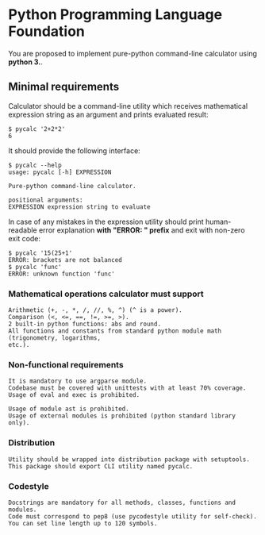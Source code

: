 # Python Programming Language Foundation

You are proposed to implement pure-python command-line calculator using **python 3.**.

## Minimal requirements

Calculator should be a command-line utility which receives mathematical expression string as an
argument and prints evaluated result:

```
$ pycalc '2+2*2'
6
```
It should provide the following interface:

```
$ pycalc --help
usage: pycalc [-h] EXPRESSION
```
```
Pure-python command-line calculator.
```
```
positional arguments:
EXPRESSION expression string to evaluate
```
In case of any mistakes in the expression utility should print human-readable error explanation **with
"ERROR: " prefix** and exit with non-zero exit code:

```
$ pycalc '15(25+1'
ERROR: brackets are not balanced
$ pycalc 'func'
ERROR: unknown function 'func'
```
### Mathematical operations calculator must support

```
Arithmetic (+, -, *, /, //, %, ^) (^ is a power).
Comparison (<, <=, ==, !=, >=, >).
2 built-in python functions: abs and round.
All functions and constants from standard python module math (trigonometry, logarithms,
etc.).
```
### Non-functional requirements

```
It is mandatory to use argparse module.
Codebase must be covered with unittests with at least 70% coverage.
Usage of eval and exec is prohibited.
```

```
Usage of module ast is prohibited.
Usage of external modules is prohibited (python standard library only).
```
### Distribution

```
Utility should be wrapped into distribution package with setuptools.
This package should export CLI utility named pycalc.
```
### Codestyle

```
Docstrings are mandatory for all methods, classes, functions and modules.
Code must correspond to pep8 (use pycodestyle utility for self-check).
You can set line length up to 120 symbols.
```
